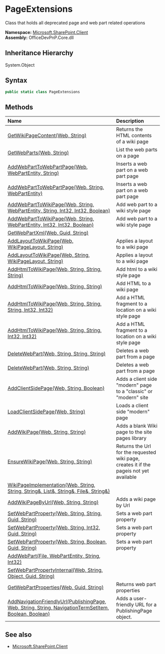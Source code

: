# PageExtensions
Class that holds all deprecated page and web part related operations  

**Namespace:** [Microsoft.SharePoint.Client](Microsoft.SharePoint.Client.md)  
**Assembly:** OfficeDevPnP.Core.dll  
## Inheritance Hierarchy
System.Object  
## Syntax
```C#
public static class PageExtensions
```
## Methods
|**Name**|**Description**|
|:-----|:-----|
| [GetWikiPageContent(Web, String)](Microsoft.SharePoint.Client.PageExtensions.BFDEFEFA.md) | Returns the HTML contents of a wiki page
| [GetWebParts(Web, String)](Microsoft.SharePoint.Client.PageExtensions.37813D52.md) | List the web parts on a page
| [AddWebPartToWebPartPage(Web, WebPartEntity, String)](Microsoft.SharePoint.Client.PageExtensions.1FAEF384.md) | Inserts a web part on a web part page
| [AddWebPartToWebPartPage(Web, String, WebPartEntity)](Microsoft.SharePoint.Client.PageExtensions.E7D82354.md) | Inserts a web part on a web part page
| [AddWebPartToWikiPage(Web, String, WebPartEntity, String, Int32, Int32, Boolean)](Microsoft.SharePoint.Client.PageExtensions.F8118EF.md) | Add web part to a wiki style page
| [AddWebPartToWikiPage(Web, String, WebPartEntity, Int32, Int32, Boolean)](Microsoft.SharePoint.Client.PageExtensions.83B57943.md) | Add web part to a wiki style page
| [GetWebPartXml(Web, Guid, String)](Microsoft.SharePoint.Client.PageExtensions.DFCBD0D1.md) | 
| [AddLayoutToWikiPage(Web, WikiPageLayout, String)](Microsoft.SharePoint.Client.PageExtensions.378F99AB.md) | Applies a layout to a wiki page
| [AddLayoutToWikiPage(Web, String, WikiPageLayout, String)](Microsoft.SharePoint.Client.PageExtensions.F1459C5D.md) | Applies a layout to a wiki page
| [AddHtmlToWikiPage(Web, String, String, String)](Microsoft.SharePoint.Client.PageExtensions.6B3135F8.md) | Add html to a wiki style page
| [AddHtmlToWikiPage(Web, String, String)](Microsoft.SharePoint.Client.PageExtensions.EEFB32CA.md) | Add HTML to a wiki page
| [AddHtmlToWikiPage(Web, String, String, String, Int32, Int32)](Microsoft.SharePoint.Client.PageExtensions.F106101.md) | Add a HTML fragment to a location on a wiki style page
| [AddHtmlToWikiPage(Web, String, String, Int32, Int32)](Microsoft.SharePoint.Client.PageExtensions.6162AE7F.md) | Add a HTML fragment to a location on a wiki style page
| [DeleteWebPart(Web, String, String, String)](Microsoft.SharePoint.Client.PageExtensions.569AFB87.md) | Deletes a web part from a page
| [DeleteWebPart(Web, String, String)](Microsoft.SharePoint.Client.PageExtensions.14C6FFE4.md) | Deletes a web part from a page
| [AddClientSidePage(Web, String, Boolean)](Microsoft.SharePoint.Client.PageExtensions.6F33066A.md) | Adds a client side "modern" page to a "classic" or "modern" site
| [LoadClientSidePage(Web, String)](Microsoft.SharePoint.Client.PageExtensions.398B8DEB.md) | Loads a client side "modern" page
| [AddWikiPage(Web, String, String)](Microsoft.SharePoint.Client.PageExtensions.43B33C77.md) | Adds a blank Wiki page to the site pages library
| [EnsureWikiPage(Web, String, String)](Microsoft.SharePoint.Client.PageExtensions.2EFD9F8F.md) | Returns the Url for the requested wiki page, creates it if the pageis not yet available
| [WikiPageImplementation(Web, String, String, String&, List&, String&, File&, String&)](Microsoft.SharePoint.Client.PageExtensions.ACE323DF.md) | 
| [AddWikiPageByUrl(Web, String, String)](Microsoft.SharePoint.Client.PageExtensions.A5DE1D3D.md) | Adds a wiki page by Url
| [SetWebPartProperty(Web, String, String, Guid, String)](Microsoft.SharePoint.Client.PageExtensions.CA57F4E2.md) | Sets a web part property
| [SetWebPartProperty(Web, String, Int32, Guid, String)](Microsoft.SharePoint.Client.PageExtensions.DA634517.md) | Sets a web part property
| [SetWebPartProperty(Web, String, Boolean, Guid, String)](Microsoft.SharePoint.Client.PageExtensions.76177FDE.md) | Sets a web part property
| [AddWebPart(File, WebPartEntity, String, Int32)](Microsoft.SharePoint.Client.PageExtensions.F270A5C4.md) | 
| [SetWebPartPropertyInternal(Web, String, Object, Guid, String)](Microsoft.SharePoint.Client.PageExtensions.F2669797.md) | 
| [GetWebPartProperties(Web, Guid, String)](Microsoft.SharePoint.Client.PageExtensions.4F627997.md) | Returns web part properties
| [AddNavigationFriendlyUrl(PublishingPage, Web, String, String, NavigationTermSetItem, Boolean, Boolean)](Microsoft.SharePoint.Client.PageExtensions.F1399C44.md) | Adds a user-friendly URL for a PublishingPage object.
## See also
- [Microsoft.SharePoint.Client](Microsoft.SharePoint.Client.md)

